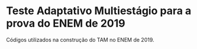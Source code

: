 # Teste Adaptativo Multiestágio para a prova do ENEM de 2019

Códigos utilizados na construção do TAM no ENEM de 2019.




